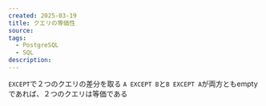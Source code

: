```yaml
---
created: 2025-03-19
title: クエリの等価性
source: 
tags:
  - PostgreSQL
  - SQL
description:
---
```

`EXCEPT`で２つのクエリの差分を取る
`A EXCEPT B`と`B EXCEPT A`が両方ともemptyであれば、２つのクエリは等価である